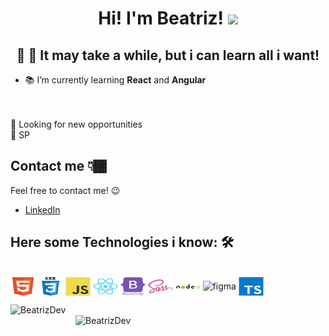 <h1 align="center">Hi! I'm Beatriz! <img src="https://media.giphy.com/media/OBnIvqqpKFbZam9Wmj/giphy.gif" width="100px"></h1>
<h2 align="center">🚀 💛 It may take a while, but i can learn all i want!</h2>

- 📚 I’m currently learning **React** and **Angular**

<br><br>
🔎 Looking for new opportunities <br>
📍  SP <br>

## Contact me 👇🏾

Feel free to contact me! 😉

- <a href="https://www.linkedin.com/in/beatriz-c-silva-santos-099b7373/">LinkedIn</a>

## Here some Technologies i know: 🛠
<div style="display: inline_block"><br> 

<img align="center"  height="30" width="40" src="https://raw.githubusercontent.com/devicons/devicon/master/icons/html5/html5-original.svg" alt="html5">

<img align="center" src="https://raw.githubusercontent.com/devicons/devicon/master/icons/css3/css3-original-wordmark.svg" alt="css3" width="40" height="30">

<img align="center" src="https://raw.githubusercontent.com/devicons/devicon/master/icons/javascript/javascript-original.svg" alt="javascript" width="40" height="30">

<img align="center" alt="Rafa-React" height="30" width="40" src="https://raw.githubusercontent.com/devicons/devicon/master/icons/react/react-original.svg">

<img align="center" src="https://raw.githubusercontent.com/devicons/devicon/master/icons/bootstrap/bootstrap-plain-wordmark.svg" alt="bootstrap" width="40" height="30">

<img align="center" src="https://raw.githubusercontent.com/devicons/devicon/master/icons/sass/sass-original.svg" alt="sass" width="40" height="30">

<img align="center" src="https://raw.githubusercontent.com/devicons/devicon/master/icons/nodejs/nodejs-original-wordmark.svg" alt="nodejs" width="40" height="30">

<img align="center" src="https://www.vectorlogo.zone/logos/figma/figma-icon.svg" alt="figma" width="40" height="30">

<img align="center" src="https://raw.githubusercontent.com/devicons/devicon/9f4f5cdb393299a81125eb5127929ea7bfe42889/icons/typescript/typescript-original.svg" alt="typescript" width="40" height="30">

</div> 

<p><img align="left" width="400px" src="https://github-readme-stats.vercel.app/api/top-langs?username=beatrizcssantos&show_icons=true&theme=prussian&hide_border=true&locale=en&layout=compact" alt="BeatrizDev" /></p>

<p>&nbsp;<img align="right" width="400px" src="https://github-readme-stats.vercel.app/api?username=beatrizcssantos&show_icons=true&theme=prussian&hide_border=true&locale=en" alt="BeatrizDev" /></p>


